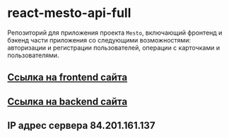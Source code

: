 # react-mesto-api-full
Репозиторий для приложения проекта `Mesto`, включающий фронтенд и бэкенд части приложения со следующими возможностями: авторизации и регистрации пользователей, операции с карточками и пользователями.

## [Ссылка на frontend сайта](https://balor.nomoredomains.club)

## [Ссылка на backend сайта](https://api.balor.nomoredomains.club)

## IP адрес сервера 84.201.161.137
